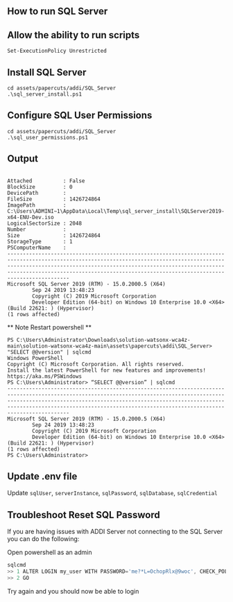 ## How to run SQL Server

## Allow the ability to run scripts
`Set-ExecutionPolicy Unrestricted`

## Install SQL Server
```
cd assets/papercuts/addi/SQL_Server
.\sql_server_install.ps1
```

## Configure SQL User Permissions
```
cd assets/papercuts/addi/SQL_Server
.\sql_user_permissions.ps1
```

## Output
```

Attached          : False
BlockSize         : 0
DevicePath        :
FileSize          : 1426724864
ImagePath         : C:\Users\ADMINI~1\AppData\Local\Temp\sql_server_install\SQLServer2019-x64-ENU-Dev.iso
LogicalSectorSize : 2048
Number            :
Size              : 1426724864
StorageType       : 1
PSComputerName    :
------------------------------------------------------------------------------------------------------------------------------------------------------------------------------------------------------------------------------------------------------------------------------------------------------------
Microsoft SQL Server 2019 (RTM) - 15.0.2000.5 (X64)
        Sep 24 2019 13:48:23
        Copyright (C) 2019 Microsoft Corporation
        Developer Edition (64-bit) on Windows 10 Enterprise 10.0 <X64> (Build 22621: ) (Hypervisor)
(1 rows affected)
```

** Note Restart powershell **
```
PS C:\Users\Administrator\Downloads\solution-watsonx-wca4z-main\solution-watsonx-wca4z-main\assets\papercuts\addi\SQL_Server> "SELECT @@version" | sqlcmd
Windows PowerShell
Copyright (C) Microsoft Corporation. All rights reserved.
Install the latest PowerShell for new features and improvements! https://aka.ms/PSWindows
PS C:\Users\Administrator> “SELECT @@version” | sqlcmd
------------------------------------------------------------------------------------------------------------------------------------------------------------------------------------------------------------------------------------------------------------------------------------------------------------
Microsoft SQL Server 2019 (RTM) - 15.0.2000.5 (X64)
        Sep 24 2019 13:48:23
        Copyright (C) 2019 Microsoft Corporation
        Developer Edition (64-bit) on Windows 10 Enterprise 10.0 <X64> (Build 22621: ) (Hypervisor)
(1 rows affected)
PS C:\Users\Administrator>
```

## Update .env file
Update `sqlUser`, `serverInstance`, `sqlPassword`, `sqlDatabase`, `sqlCredential`


## Troubleshoot Reset SQL Password
If you are having issues with ADDI Server not connecting to the SQL Server you can do the following:

Open powershell as an admin
```powershell
sqlcmd
>> 1 ALTER LOGIN my_user WITH PASSWORD='me?*L=OchopRlx@9woc', CHECK_POLICY= OFF, CHECK_EXPIRATION = OFF;
>> 2 GO
```

Try again and you should now be able to login 
